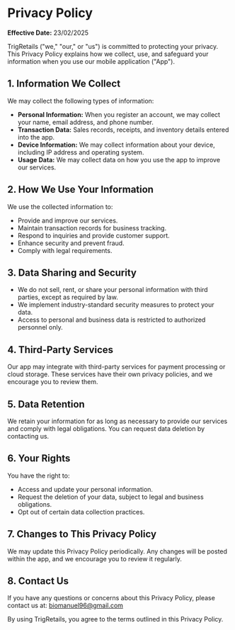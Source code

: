 # Privacy Policy

**Effective Date:** 23/02/2025

TrigRetails ("we," "our," or "us") is committed to protecting your privacy. This Privacy Policy explains how we collect, use, and safeguard your information when you use our mobile application ("App").

## 1. Information We Collect
We may collect the following types of information:
- **Personal Information:** When you register an account, we may collect your name, email address, and phone number.
- **Transaction Data:** Sales records, receipts, and inventory details entered into the app.
- **Device Information:** We may collect information about your device, including IP address and operating system.
- **Usage Data:** We may collect data on how you use the app to improve our services.

## 2. How We Use Your Information
We use the collected information to:
- Provide and improve our services.
- Maintain transaction records for business tracking.
- Respond to inquiries and provide customer support.
- Enhance security and prevent fraud.
- Comply with legal requirements.

## 3. Data Sharing and Security
- We do not sell, rent, or share your personal information with third parties, except as required by law.
- We implement industry-standard security measures to protect your data.
- Access to personal and business data is restricted to authorized personnel only.

## 4. Third-Party Services
Our app may integrate with third-party services for payment processing or cloud storage. These services have their own privacy policies, and we encourage you to review them.

## 5. Data Retention
We retain your information for as long as necessary to provide our services and comply with legal obligations. You can request data deletion by contacting us.

## 6. Your Rights
You have the right to:
- Access and update your personal information.
- Request the deletion of your data, subject to legal and business obligations.
- Opt out of certain data collection practices.

## 7. Changes to This Privacy Policy
We may update this Privacy Policy periodically. Any changes will be posted within the app, and we encourage you to review it regularly.

## 8. Contact Us
If you have any questions or concerns about this Privacy Policy, please contact us at:  biomanuel96@gmail.com

By using TrigRetails, you agree to the terms outlined in this Privacy Policy.

